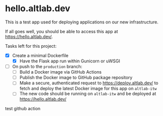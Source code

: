hello.altlab.dev
================

This is a test app used for deploying applications on our new
infrastructure.

If all goes well, you should be able to access this app at <https://hello.altlab.dev/>.


Tasks left for this project:

 - [x] Create a minimal Dockerfile
    - [x] Have the Flask app run within Gunicorn or uWSGI
 - [ ] On push to the `production` branch:
     - [ ] Build a Docker image via GitHub Actions
     - [ ] Publish the Docker image to GitHub package repository
     - [ ] Make a secure, authenticated request to <https://deploy.altlab.dev/> to fetch and deploy the latest Docker image for this app on `altlab-itw`
     - [ ] The new code should be running on `altlab-itw` and be deployed at <https://hello.altlab.dev/>

test github action